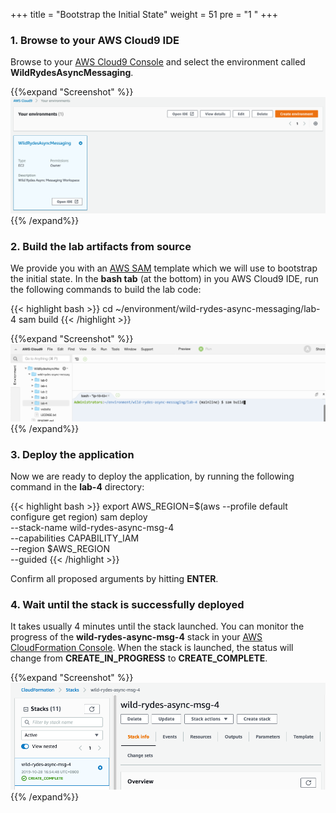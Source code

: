 +++
title = "Bootstrap the Initial State"
weight = 51
pre = "1 "
+++

### 1. Browse to your AWS Cloud9 IDE

Browse to your [AWS Cloud9 Console](https://console.aws.amazon.com/cloud9/home) and select the environment called **WildRydesAsyncMessaging**.

{{%expand "Screenshot" %}}
![Step 1](lab-4-step-1.png)
{{% /expand%}}


### 2. Build the lab artifacts from source

We provide you with an [AWS SAM](https://aws.amazon.com/serverless/sam/) template which we will use to bootstrap the initial state. In the **bash tab** (at the bottom) in you AWS Cloud9 IDE, run the following commands to build the lab code:  

{{< highlight bash >}}
cd ~/environment/wild-rydes-async-messaging/lab-4
sam build
{{< /highlight >}}

{{%expand "Screenshot" %}}
![Step 3](lab-4-step-3.png)
{{% /expand%}}


### 3. Deploy the application

Now we are ready to deploy the application, by running the following command in the **lab-4** directory:  

{{< highlight bash >}}
export AWS_REGION=$(aws --profile default configure get region)
sam deploy \
    --stack-name wild-rydes-async-msg-4 \
    --capabilities CAPABILITY_IAM \
    --region $AWS_REGION \
    --guided
{{< /highlight >}}

Confirm all proposed arguments by hitting **ENTER**.

### 4. Wait until the stack is successfully deployed

It takes usually 4 minutes until the stack launched. You can monitor the progress of the **wild-rydes-async-msg-4** stack in your [AWS CloudFormation Console](https://console.aws.amazon.com/cloudformation). When the stack is launched, the status will change from **CREATE_IN_PROGRESS** to **CREATE_COMPLETE**.

{{%expand "Screenshot" %}}
![Step 7](lab-4-step-6.png)
{{% /expand%}}
